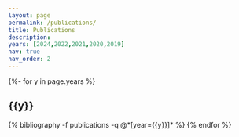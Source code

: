 ```yaml
---
layout: page
permalink: /publications/
title: Publications
description: 
years: [2024,2022,2021,2020,2019] 
nav: true
nav_order: 2
---
```

<!-- _pages/publications.md -->

<div class="publications">


{%- for y in page.years %}
  <h2 class="year">{{y}}</h2>
  {% bibliography -f publications -q @*[year={{y}}]* %}
{% endfor %}

</div>
